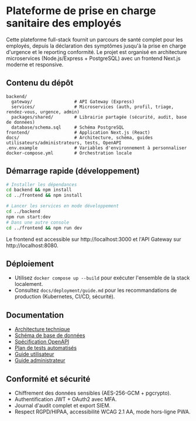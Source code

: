# Plateforme de prise en charge sanitaire des employés

Cette plateforme full-stack fournit un parcours de santé complet pour les employés, depuis la déclaration des symptômes jusqu'à la prise en charge d'urgence et le reporting conformité. Le projet est organisé en architecture microservices (Node.js/Express + PostgreSQL) avec un frontend Next.js moderne et responsive.

## Contenu du dépôt

```
backend/
  gateway/                # API Gateway (Express)
  services/               # Microservices (auth, profil, triage, rendez-vous, urgence, admin)
  packages/shared/        # Librairie partagée (sécurité, audit, base de données)
  database/schema.sql     # Schéma PostgreSQL
frontend/                 # Application Next.js (React)
docs/                     # Architecture, schéma, guides utilisateurs/administrateurs, tests, OpenAPI
.env.example              # Variables d'environnement à personnaliser
docker-compose.yml        # Orchestration locale
```

## Démarrage rapide (développement)

```bash
# Installer les dépendances
cd backend && npm install
cd ../frontend && npm install

# Lancer les services en mode développement
cd ../backend
npm run start:dev
# Dans une autre console
cd ../frontend && npm run dev
```

Le frontend est accessible sur http://localhost:3000 et l'API Gateway sur http://localhost:8080.

## Déploiement

- Utilisez `docker compose up --build` pour exécuter l'ensemble de la stack localement.
- Consultez `docs/deployment/guide.md` pour les recommandations de production (Kubernetes, CI/CD, sécurité).

## Documentation

- [Architecture technique](docs/architecture.md)
- [Schéma de base de données](docs/database-schema.md)
- [Spécification OpenAPI](docs/api/openapi.yaml)
- [Plan de tests automatisés](docs/testing-plan.md)
- [Guide utilisateur](docs/guides/user-guide.md)
- [Guide administrateur](docs/guides/admin-guide.md)

## Conformité et sécurité

- Chiffrement des données sensibles (AES-256-GCM + pgcrypto).
- Authentification JWT + OAuth2 avec MFA.
- Journal d'audit complet et export SIEM.
- Respect RGPD/HIPAA, accessibilité WCAG 2.1 AA, mode hors-ligne PWA.

